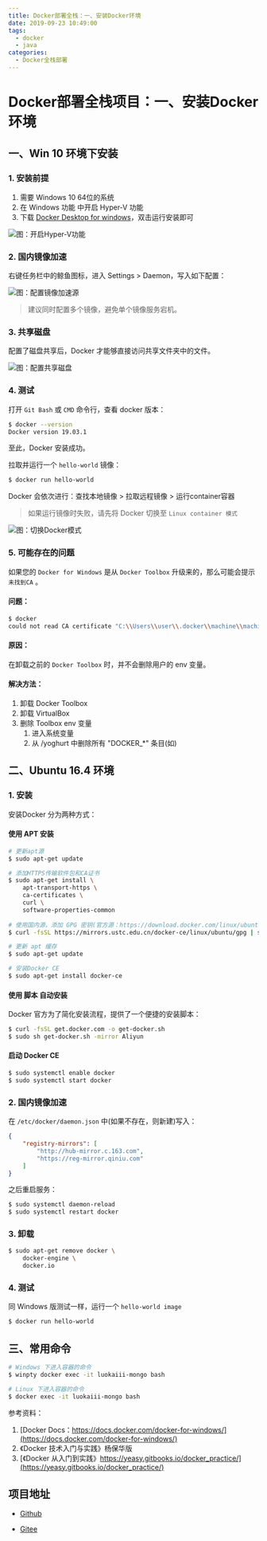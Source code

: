 ```yaml
---
title: Docker部署全栈：一、安装Docker环境
date: 2019-09-23 10:49:00
tags: 
  - docker
  - java
categories:
  - Docker全栈部署
---
```


# Docker部署全栈项目：一、安装Docker 环境

## 一、Win 10 环境下安装

### 1. 安装前提

1. 需要 Windows 10 64位的系统
2. 在 Windows 功能 中开启 Hyper-V 功能
3. 下载 [Docker Desktop for windows](https://www.docker.com/products/docker-desktop)，双击运行安装即可

![图：开启Hyper-V功能](https://i.loli.net/2019/09/23/7LRW5fCIO316Z2v.png)

### 2. 国内镜像加速

右键任务栏中的鲸鱼图标，进入 Settings > Daemon，写入如下配置：

![图：配置镜像加速源](https://i.loli.net/2019/09/23/iX3yz6mGHOgK9Vn.png)

> 建议同时配置多个镜像，避免单个镜像服务宕机。

### 3. 共享磁盘

配置了磁盘共享后，Docker 才能够直接访问共享文件夹中的文件。

![图：配置共享磁盘](https://i.loli.net/2019/09/23/xyfsne7NE6pj2VZ.png)

### 4. 测试

打开 `Git Bash` 或 `CMD` 命令行，查看 docker 版本：

```sh
$ docker --version
Docker version 19.03.1
```

至此，Docker 安装成功。

拉取并运行一个 `hello-world` 镜像：

```sh
$ docker run hello-world
```

Docker 会依次进行：查找本地镜像 > 拉取远程镜像 > 运行container容器

> 如果运行镜像时失败，请先将 Docker 切换至 `Linux container 模式`

![图：切换Docker模式](https://i.loli.net/2019/09/23/TAfNrB3sb2O641W.png)

### 5. 可能存在的问题

如果您的 `Docker for Windows` 是从 `Docker Toolbox` 升级来的，那么可能会提示 `未找到CA` 。

#### 问题：

```sh
$ docker
could not read CA certificate "C:\\Users\\user\\.docker\\machine\\machines\\default\\ca.pem": open C:\Users\user\.docker\machine\machines\default\ca.pem: The system cannot find the path specified.
```

#### 原因：

在卸载之前的 `Docker Toolbox` 时，并不会删除用户的 env 变量。

#### 解决方法：

1. 卸载 Docker Toolbox
2. 卸载 VirtualBox
3. 删除 Toolbox env 变量
   1. 进入系统变量
   2. 从 /yoghurt 中删除所有 "DOCKER_*" 条目(如)

## 二、Ubuntu 16.4 环境

### 1. 安装

安装Docker 分为两种方式：

#### 使用 APT 安装

```sh
# 更新apt源
$ sudo apt-get update

# 添加HTTPS传输软件包和CA证书
$ sudo apt-get install \
	apt-transport-https \
	ca-certificates \
	curl \
	software-properties-common
	
# 使用国内源，添加 GPG 密钥(官方源：https://download.docker.com/linux/ubuntu/gpg)
$ curl -fsSL https://mirrors.ustc.edu.cn/docker-ce/linux/ubuntu/gpg | sudo apt-key add -

# 更新 apt 缓存
$ sudo apt-get update

# 安装Docker CE
$ sudo apt-get install docker-ce
```

#### 使用 脚本 自动安装

Docker 官方为了简化安装流程，提供了一个便捷的安装脚本：

```sh
$ curl -fsSL get.docker.com -o get-docker.sh
$ sudo sh get-docker.sh -mirror Aliyun
```

#### 启动 Docker CE

```sh
$ sudo systemctl enable docker
$ sudo systemctl start docker
```

### 2. 国内镜像加速

在 `/etc/docker/daemon.json` 中(如果不存在，则新建)写入：

```json
{
    "registry-mirrors": [
        "http://hub-mirror.c.163.com",
        "https://reg-mirror.qiniu.com"
    ]
}
```

之后重启服务：

```sh
$ sudo systemctl daemon-reload
$ sudo systemctl restart docker
```

### 3. 卸载

```sh
$ sudo apt-get remove docker \
	docker-engine \
	docker.io
```

### 4. 测试

同 Windows 版测试一样，运行一个 `hello-world image`

```sh
$ docker run hello-world
```

## 三、常用命令

```sh
# Windows 下进入容器的命令
$ winpty docker exec -it luokaiii-mongo bash

# Linux 下进入容器的命令
$ docker exec -it luokaiii-mongo bash
```

参考资料：

1. [Docker Docs：https://docs.docker.com/docker-for-windows/](https://docs.docker.com/docker-for-windows/)
2. 《Docker 技术入门与实践》杨保华版
3. [《Docker 从入门到实践》https://yeasy.gitbooks.io/docker_practice/](https://yeasy.gitbooks.io/docker_practice/)

## 项目地址

- [Github](https://github.com/luokaiii/luokaiii.docker-images)

- [Gitee](https://gitee.com/luokaiii/luokaiii.docker-images)